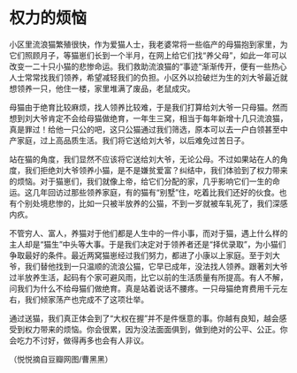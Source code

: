 # 权力的烦恼

小区里流浪猫繁殖很快，作为爱猫人士，我老婆常将一些临产的母猫抱到家里，为它们照顾月子，等猫崽们长到一个半月，在网上给它们找“养父母”，如此一年可以改变一二十只小猫的悲惨命运。我们救助流浪猫的“事迹”渐渐传开，便有一些热心人士常常找我们领养，希望减轻我们的负担。小区外以捡破烂为生的刘大爷最近就想领养一只，他住一楼，家里堆满了废品，老鼠成灾。 

母猫由于绝育比较麻烦，找人领养比较难，于是我们打算给刘大爷一只母猫。然而想到刘大爷肯定不会给母猫做绝育，一年生三窝，相当于每年新增十几只流浪猫，真是罪过！给他一只公的吧，这只公猫通过我们筛选，原本可以去一户白领甚至中产家庭，过上高品质生活。我们将它送给刘大爷，以后难免过苦日子。 

站在猫的角度，我们显然不应该将它送给刘大爷，无论公母。不过如果站在人的角度，我们拒绝刘大爷领养小猫，是不是嫌贫爱富？纠结中，我们体验到了权力带来的烦恼。对于猫崽们，我们就像上帝，给它们分配的家，几乎影响它们一生的命运。这几年回访过那些领养家庭，有的猫有“别墅”住，吃着比我们还好的伙食。也有个别处境悲惨的，比如一只被半放养的公猫，不到一岁就被车轧死了，我们深感内疚。 

不管穷人、富人，养猫对于他们都是人生中的一件小事，而对于猫，遇上什么样的主人却是“猫生”中头等大事。于是我们决定对于领养者还是“择优录取”，为小猫们争取最好的条件。最近两窝猫崽经过我们努力，都进了小康以上家庭。至于刘大爷，我们替他找到一只温顺的流浪公猫，它早已成年，没法找人领养。跟著刘大爷过半放养生活，起码有个家可避风雨，比它以前的生活质量有所提高。有人不解，问我们为什么不给母猫们做绝育。真是站着说话不腰疼。一只母猫绝育费用千元左右，我们倾家荡产也完成不了这项壮举。 

通过送猫，我们真正体会到了“大权在握”并不是件惬意的事。你越有良知，越会感受到权力带来的烦恼。你会很累，因为没法面面俱到，做到绝对的公平、公正。你会吃力不讨好，做得再多也会有人非议。 

（悦悦摘自豆瓣网图/曹黑黑）